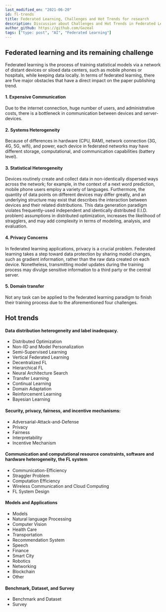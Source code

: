 ```yaml
---
last_modified_on: "2021-06-20"
id: fl-trends
title: Federated Learning, Challenges and Hot Trends for research
description: Discussion about Challenges and Hot Trends in Federated Learning for research
author_github: https://github.com/Gazeal
tags: ["type: post", "AI", "Federated Learning"]
---
```

## Federated learning and its remaining challenge

Federated learning is the process of training statistical models via a network of distant devices or siloed data centers, such as mobile phones or hospitals, while keeping data locally. In terms of federated learning, there are five major obstacles that have a direct impact on the paper publishing trend.

#### 1. Expensive Communication
Due to the internet connection, huge number of users, and administrative costs, there is a bottleneck in communication between devices and server-devices.
    
#### 2. Systems Heterogeneity
Because of differences in hardware (CPU, RAM), network connection (3G, 4G, 5G, wifi), and power, each device in federated networks may have different storage, computational, and communication capabilities (battery level).
    
#### 3. Statistical Heterogeneity
Devices routinely create and collect data in non-identically dispersed ways across the network; for example, in the context of a next word prediction, mobile phone users employ a variety of languages. Furthermore, the quantity of data points on different devices may differ greatly, and an underlying structure may exist that describes the interaction between devices and their related distributions. This data generation paradigm violates frequently-used independent and identically distributed (I.I.D. problem) assumptions in distributed optimization, increases the likelihood of stragglers, and may add complexity in terms of modeling, analysis, and evaluation.
    
#### 4. Privacy Concerns
In federated learning applications, privacy is a crucial problem. Federated learning takes a step toward data protection by sharing model changes, such as gradient information, rather than the raw data created on each device. Nonetheless, transmitting model updates during the training process may divulge sensitive information to a third party or the central server.
    
#### 5. Domain transfer
Not any task can be applied to the federated learning paradigm to finish their training process due to the aforementioned four challenges.

## Hot trends
#### Data distribution heterogeneity and label inadequacy.
-   Distributed Optimization    
-   Non-IID and Model Personalization    
-   Semi-Supervised Learning    
-   Vertical Federated Learning    
-   Decentralized FL    
-   Hierarchical FL    
-   Neural Architecture Search    
-   Transfer Learning    
-   Continual Learning    
-   Domain Adaptation    
-   Reinforcement Learning    
-   Bayesian Learning 
#### Security, privacy, fairness, and incentive mechanisms:
-   Adversarial-Attack-and-Defense    
-   Privacy    
-   Fairness    
-   Interpretability    
-   Incentive Mechanism    
#### Communication and computational resource constraints, software and hardware heterogeneity, the FL system
-   Communication-Efficiency    
-   Straggler Problem    
-   Computation Efficiency    
-   Wireless Communication and Cloud Computing    
-   FL System Design
#### Models and Applications
-   Models    
-   Natural language Processing    
-   Computer Vision    
-   Health Care    
-   Transportation    
-   Recommendation System    
-   Speech
-   Finance    
-   Smart City    
-   Robotics    
-   Networking    
-   Blockchain    
-   Other
#### Benchmark, Dataset, and Survey
-   Benchmark and Dataset
-   Survey
